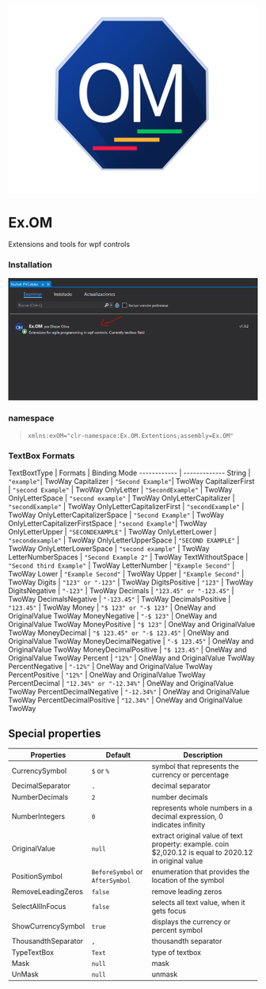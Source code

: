 ![OM](https://raw.githubusercontent.com/EliezerVM/Ex.OM/master/OM.png)
# Ex.OM
Extensions and tools for wpf controls

### Installation
![Instalacion](https://raw.githubusercontent.com/EliezerVM/Ex.OM/master/Intalacion.PNG)

### namespace
> `xmlns:exOM="clr-namespace:Ex.OM.Extentions;assembly=Ex.OM"`


### TextBox Formats

TextBoxtType | Formats       | Binding Mode
------------ | -------------
String | `"example"`| TwoWay
Capitalizer | `"Second Example"`| TwoWay
CapitalizerFirst | `"second Example"` | TwoWay
OnlyLetter | `"SecondExample"` | TwoWay
OnlyLetterSpace | `"second example"` | TwoWay
OnlyLetterCapitalizer | `"secondExample"` | TwoWay
OnlyLetterCapitalizerFirst | `"secondExample"` | TwoWay
OnlyLetterCapitalizerSpace | `"Second Example"` | TwoWay
OnlyLetterCapitalizerFirstSpace | `"second Example"`| TwoWay
OnlyLetterUpper | `"SECONDEXAMPLE"` | TwoWay
OnlyLetterLower | `"secondexample"` | TwoWay
OnlyLetterUpperSpace | `"SECOND EXAMPLE"` | TwoWay
OnlyLetterLowerSpace | `"second example"` | TwoWay
LetterNumberSpaces | `"Second Example 2"` | TwoWay
TextWithoutSpace | `"Second third Example"` | TwoWay
LetterNumber | `"Example Second"` | TwoWay
Lower | `"Example Second"` | TwoWay
Upper | `"Example Second"` | TwoWay
Digits | `"123" or "-123"` | TwoWay
DigitsPositive | `"123"` | TwoWay
DigitsNegative | `"-123"` | TwoWay
Decimals | `"123.45" or "-123.45"` | TwoWay
DecimalsNegative | `"-123.45"` | TwoWay
DecimalsPositive | `"123.45"` | TwoWay
Money | `"$ 123" or "-$ 123"` | OneWay and OriginalValue TwoWay
MoneyNegative | `"-$ 123"` | OneWay and OriginalValue TwoWay
MoneyPositive | `"$ 123"` | OneWay and OriginalValue TwoWay
MoneyDecimal | `"$ 123.45" or "-$ 123.45"` | OneWay and OriginalValue TwoWay
MoneyDecimalNegative | `"-$ 123.45"` | OneWay and OriginalValue TwoWay
MoneyDecimalPositive | `"$ 123.45"` | OneWay and OriginalValue TwoWay
Percent | `"12%"` | OneWay and OriginalValue TwoWay
PercentNegative | `"-12%"` | OneWay and OriginalValue TwoWay
PercentPositive | `"12%"` | OneWay and OriginalValue TwoWay
PercentDecimal | `"12.34%" or "-12.34%"` | OneWay and OriginalValue TwoWay
PercentDecimalNegative | `"-12.34%"` | OneWay and OriginalValue TwoWay
PercentDecimalPositive | `"12.34%"` | OneWay and OriginalValue TwoWay


## Special properties
Properties | Default | Description
---------- | ------- | -----------
CurrencySymbol | `$` or `%` | symbol that represents the currency or percentage
DecimalSeparator | `.` | decimal separator
NumberDecimals | `2` | number decimals
NumberIntegers | `0` | represents whole numbers in a decimal expression, 0 indicates infinity
OriginalValue | `null` | extract original value of text property: example. coin $2,020.12 is equal to 2020.12 in original value
PositionSymbol | `BeforeSymbol` or `AfterSymbol`| enumeration that provides the location of the symbol
RemoveLeadingZeros | `false` | remove leading zeros
SelectAllInFocus | `false` | selects all text value, when it gets focus
ShowCurrencySymbol | `true` | displays the currency or percent symbol
ThousandthSeparator | `,` | thousandth separator
TypeTextBox | `Text` | type of textbox
Mask | `null` | mask
UnMask | `null` | unmask

